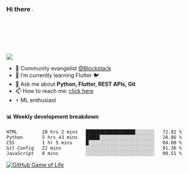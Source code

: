### Hi there <img src="https://camo.githubusercontent.com/35d3d11359a49bf12aebb834cc13fd81b95eff4e/68747470733a2f2f6d656469612e67697068792e636f6d2f6d656469612f6876524a434c467a6361737252346961377a2f67697068792e676966" height="2.5%" width="2.5%">

<!--
**Aman-zishan/Aman-zishan** is a ✨ _special_ ✨ repository because its `README.md` (this file) appears on your GitHub profile.-->

![](https://github-readme-stats.vercel.app/api?username=Aman-zishan&count_private=true&theme=dark&show_icons=true)




- 🔭 Community evangelist [@Blockstack](https://www.blockstack.org/)
- 🌱 I’m currently learning Flutter :bird:
- 💬 Ask me about **Python, Flutter, REST APIs, Git**
- 📫 How to reach me: [click here](https://www.amanzishan.me)
- ⚡ ML enthusiast

#### :bar_chart: Weekly development breakdown

<!--START_SECTION:waka-->
```text
HTML         20 hrs 2 mins   ██████████████████░░░░░░░   72.92 % 
Python       5 hrs 43 mins   █████░░░░░░░░░░░░░░░░░░░░   20.86 % 
CSS          1 hr 5 mins     █░░░░░░░░░░░░░░░░░░░░░░░░   04.00 % 
Git Config   22 mins         ░░░░░░░░░░░░░░░░░░░░░░░░░   01.36 % 
JavaScript   8 mins          ░░░░░░░░░░░░░░░░░░░░░░░░░   00.51 %
```
<!--END_SECTION:waka-->

[![GitHub Game of Life](https://github4life.herokuapp.com/Aman-zishan.gif?z=6)](https://github.com/Aman-zishan)


